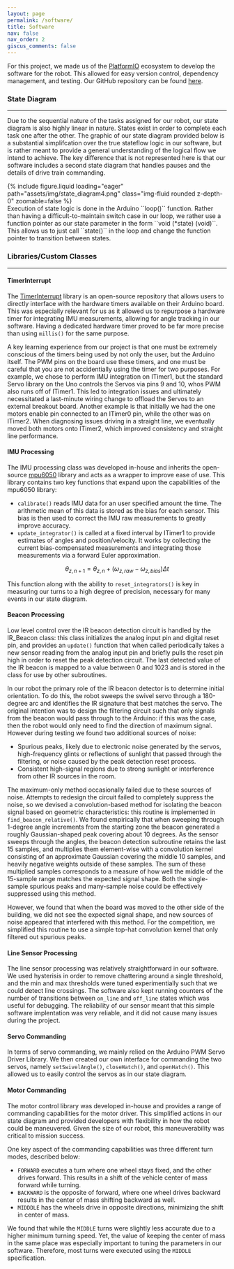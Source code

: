 ```yaml
---
layout: page
permalink: /software/
title: Software
nav: false
nav_order: 2
giscus_comments: false
---
```


For this project, we made us of the [PlatformIO](https://platformio.org/) ecosystem to develop the software for the robot.
This allowed for easy version control, dependency management, and testing.
Our GitHub repository can be found [here](https://github.com/hbuurmei/TRACBOT21-PIO).

### State Diagram
--- 
Due to the sequential nature of the tasks assigned for our robot, our state diagram is also highly linear in nature. States exist in order to complete each task one after the other. The graphic of our state diagram provided below is a substantial simplifcation over the true stateflow logic in our software, but is rather meant to provide a general understanding of the logical flow we intend to achieve. The key difference that is not represented here is that our software includes a second state diagram that handles pauses and the details of drive train commanding.
<div class="row justify-content-sm-center">
  <div class="col-sm-8 mt-3 mt-md-0">
    {% include figure.liquid loading="eager" path="assets/img/state_diagram4.png" class="img-fluid rounded z-depth-0" zoomable=false %}
  </div>
</div>
Execution of state logic is done in the Arduino ``loop()`` function. Rather than having a difficult-to-maintain switch case in our loop, we rather use a function pointer as our state parameter in the form ``void (*state) (void)``. This allows us to just call ``state()`` in the loop and change the function pointer to transition between states. 

### Libraries/Custom Classes
---

#### **TimerInterrupt**
The [TimerInterrupt](https://github.com/khoih-prog/TimerInterrupt) library is an open-source repository that allows users to directly interface with the hardware timers available on their Arduino board. This was especially relevant for us as it allowed us to repurpose a hardware timer for integrating IMU measurements, allowing for angle tracking in our software. Having a dedicated hardware timer proved to be far more precise than using ``millis()`` for the same purpose.

A key learning experience from our project is that one must be extremely conscious of the timers being used by not only the user, but the Arduino itself. The PWM pins on the board use these timers, and one must be careful that you are not accidentially using the timer for two purposes. For example, we chose to perform IMU integration on ITimer1, but the standard Servo library on the Uno controls the Servos via pins 9 and 10, whos PWM also runs off of ITimer1. This led to integration issues and ultimately necessitated a last-minute wiring change to offload the Servos to an external breakout board. Another example is that initially we had the one motors enable pin connected to an ITimer0 pin, while the other was on ITimer2. When diagnosing issues driving in a straight line, we eventually moved both motors onto ITimer2, which improved consistency and straight line performance.

#### **IMU Processing**
The IMU processing class was developed in-house and inherits the open-source [mpu6050](https://github.com/ElectronicCats/mpu6050) library and acts as a wrapper to improve ease of use. This library contains two key functions that expand upon the capabilities of the mpu6050 library:
- ``calibrate()`` reads IMU data for an user specified amount the time. The arithmetic mean of this data is stored as the bias for each sensor. This bias is then used to correct the IMU raw measurements to greatly improve accuracy.
- ``update_integrator()`` is called at a fixed interval by ITimer1 to provide estimates of angles and position/velocity. It works by collecting the current bias-compensated measurements and integrating those measurements via a forward Euler approximation. 

$$\theta_{z,n+1} = \theta_{z,n}+(\omega_{z,raw}-\omega_{z,bias})\Delta t$$

This function along with the ability to ``reset_integrators()`` is key in measuring our turns to a high degree of precision, necessary for many events in our state diagram.

#### **Beacon Processing**
Low level control over the IR beacon detection circuit is handled by the IR_Beacon class: this class initializes the analog input pin and digital reset pin, and provides an ``update()`` function that when called periodically takes a new sensor reading from the analog input pin and briefly pulls the reset pin high in order to reset the peak detection circuit. The last detected value of the IR beacon is mapped to a value between 0 and 1023 and is stored in the class for use by other subroutines. 

In our robot the primary role of the IR beacon detector is to determine initial orientation. To do this, the robot sweeps the swivel servo through a 180-degree arc and identifies the IR signature that best matches the servo. The original intention was to design the filtering circuit such that only signals from the beacon would pass through to the Arduino: if this was the case, then the robot would only need to find the direction of maximum signal. However during testing we found two additional sources of noise: 

- Spurious peaks, likely due to electronic noise generated by the servos, high-frequency glints or reflections of sunlight that passed through the filtering, or noise caused by the peak detection reset process. 
- Consistent high-signal regions due to strong sunlight or interference from other IR sources in the room. 

The maximum-only method occasionally failed due to these sources of noise. Attempts to redesign the circuit failed to completely suppress the noise, so we devised a convolution-based method for isolating the beacon signal based on geometric characteristics: this routine is implemented in ``find_beacon_relative()``. We found empirically that when sweeping through 1-degree angle increments from the starting zone the beacon generated a roughly Gaussian-shaped peak covering about 10 degrees. As the sensor sweeps through the angles, the beacon detection subroutine retains the last 15 samples, and multiplies them element-wise with a convolution kernel consisting of an approximate Gaussian covering the middle 10 samples, and heavily negative weights outside of these samples. The sum of these multiplied samples corresponds to a measure of how well the middle of the 15-sample range matches the expected signal shape. Both the single-sample spurious peaks and many-sample noise could be effectively suppressed using this method. 

However, we found that when the board was moved to the other side of the building, we did not see the expected signal shape, and new sources of noise appeared that interfered with this method. For the competition, we simplified this routine to use a simple top-hat convolution kernel that only filtered out spurious peaks. 

#### **Line Sensor Processing**
The line sensor processing was relatively straightforward in our software. We used hysterisis in order to remove chattering around a single threshold, and the min and max thresholds were tuned experimentially such that we could detect line crossings. The software also kept running counters of the number of transitions between ``on_line`` and ``off_line`` states which was useful for debugging. The reliability of our sensor meant that this simple software implentation was very reliable, and it did not cause many issues during the project.

#### **Servo Commanding**
In terms of servo commanding, we mainly relied on the Arduino PWM Servo Driver Library.
We then created our own interface for commanding the two servos, namely ``setSwivelAngle()``, ``closeHatch()``, and ``openHatch()``. This allowed us to easily control the servos as in our state diagram.

#### **Motor Commanding**
The motor control library was developed in-house and provides a range of commanding capabilities for the motor driver. This simplified actions in our state diagram and provided developers with flexibility in how the robot could be maneuvered. Given the size of our robot, this maneuverability was critical to mission success.

One key aspect of the commanding capabilities was three different turn modes, described below:
- ``FORWARD`` executes a turn where one wheel stays fixed, and the other drives forward. This results in a shift of the vehicle center of mass forward while turning.
- ``BACKWARD`` is the opposite of forward, where one wheel drives backward results in the center of mass shifting backward as well.
- ``MIDDDLE`` has the wheels drive in opposite directions, minimizing the shift in center of mass.
  
We found that while the ``MIDDLE`` turns were slightly less accurate due to a higher minimum turning speed.
Yet, the value of keeping the center of mass in the same place was especially important to tuning the parameters in our software. Therefore, most turns were executed using the ``MIDDLE`` specification.
